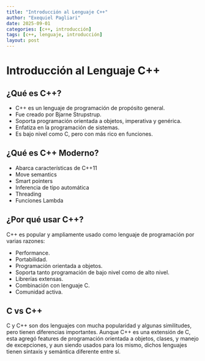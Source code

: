 ```yaml
---
title: "Introducción al Lenguaje C++"
author: "Exequiel Pagliari"
date: 2025-09-01
categories: [c++, introducción]
tags: [c++, lenguaje, introducción]
layout: post
---
```


# Introducción al Lenguaje C++

## ¿Qué es C++?

- C++ es un lenguaje de programación de propósito general.
- Fue creado por Bjarne Strupstrup.
- Soporta programación orientada a objetos, imperativa y genérica.
- Enfatiza en la programación de sistemas.
- Es bajo nivel como C, pero con más rico en funciones.

## ¿Qué es C++ Moderno?

- Abarca características de C++11
- Move semantics
- Smart pointers
- Inferencia de tipo automática
- Threading
- Funciones Lambda

## ¿Por qué usar C++?

C++ es popular y ampliamente usado como lenguaje de programación por varias razones:

- Performance.
- Portabilidad.
- Programación orientada a objetos.
- Soporta tanto programación de bajo nivel como de alto nivel.
- Librerías extensas.
- Combinación con lenguaje C.
- Comunidad activa.

## C vs C++

C y C++ son dos lenguajes con mucha popularidad y algunas similitudes, pero tienen diferencias importantes. Aunque C++ es una extensión de C, esta agregó features de programación orientada a objetos, clases, y manejo de excepciones, y aun siendo usados para los mismo, dichos lenguajes tienen sintaxis y semántica diferente entre sí.
